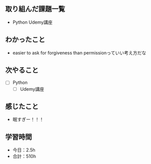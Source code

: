 ## 取り組んだ課題一覧

- Python Udemy講座

## わかったこと
- easier to ask for forgiveness than permissionっていい考え方だな

## 次やること

- [ ] Python
    - [ ] Udemy講座

## 感じたこと
- 眠すぎー！！！

## 学習時間

- 今日：2.5h
- 合計：510h